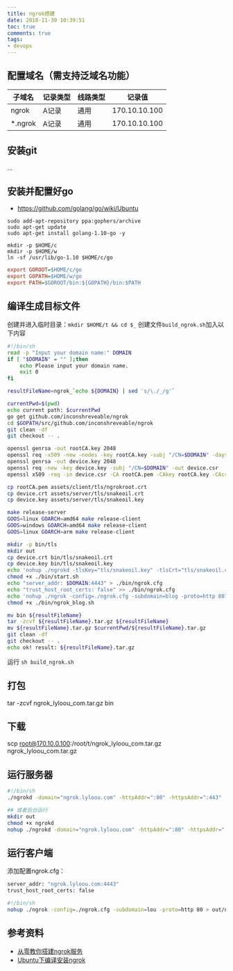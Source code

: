 ```yaml
---
title: ngrok搭建
date: 2018-11-30 10:39:51
toc: true
comments: true
tags:
- devops
---
```



## 配置域名（需支持泛域名功能）

| 子域名 | 记录类型 | 线路类型 | 记录值|
| ----- | ------- | ------ | ----- |
| ngrok | A记录    |通用  | 170.10.10.100 |
| *.ngrok | A记录    |通用  | 170.10.10.100 |

## 安装git
...

## 安装并配置好go
- https://github.com/golang/go/wiki/Ubuntu
```
sudo add-apt-repository ppa:gophers/archive
sudo apt-get update
sudo apt-get install golang-1.10-go -y

mkdir -p $HOME/c
mkdir -p $HOME/w
ln -sf /usr/lib/go-1.10 $HOME/c/go
```

```ini
export GOROOT=$HOME/c/go
export GOPATH=$HOME/w/go
export PATH=$GOROOT/bin:${GOPATH}/bin:$PATH
```

## 编译生成目标文件
创建并进入临时目录：`mkdir $HOME/t && cd $_`
创建文件`build_ngrok.sh`加入以下内容
```sh
#!/bin/sh
read -p "Input your domain name:" DOMAIN
if [ "$DOMAIN" = "" ];then
    echo Please input your domain name.
    exit 0
fi

resultFileName=ngrok_`echo ${DOMAIN} | sed 's/\./_/g'`

currentPwd=$(pwd)
echo current path: $currentPwd
go get github.com/inconshreveable/ngrok
cd $GOPATH/src/github.com/inconshreveable/ngrok
git clean -df
git checkout -- .

openssl genrsa -out rootCA.key 2048
openssl req -x509 -new -nodes -key rootCA.key -subj "/CN=$DOMAIN" -days 5000 -out rootCA.pem
openssl genrsa -out device.key 2048
openssl req -new -key device.key -subj "/CN=$DOMAIN" -out device.csr
openssl x509 -req -in device.csr -CA rootCA.pem -CAkey rootCA.key -CAcreateserial -out device.crt -days 5000

cp rootCA.pem assets/client/tls/ngrokroot.crt
cp device.crt assets/server/tls/snakeoil.crt
cp device.key assets/server/tls/snakeoil.key

make release-server
GOOS=linux GOARCH=amd64 make release-client
GOOS=windows GOARCH=amd64 make release-client
GOOS=linux GOARCH=arm make release-client

mkdir -p bin/tls
mkdir out
cp device.crt bin/tls/snakeoil.crt
cp device.key bin/tls/snakeoil.key
echo 'nohup ./ngrokd -tlsKey="tls/snakeoil.key" -tlsCrt="tls/snakeoil.crt" -domain='"$DOMAIN"' -httpAddr=":80" -httpsAddr=":443" > out/nohupd.out 2>&1 &' > ./bin/start.sh
chmod +x ./bin/start.sh
echo "server_addr: $DOMAIN:4443" > ./bin/ngrok.cfg
echo "trust_host_root_certs: false" >> ./bin/ngrok.cfg
echo 'nohup ./ngrok -config=./ngrok.cfg -subdomain=blog -proto=http 8078 > out/nohup_blog.out 2>&1 &' > ./bin/ngrok_blog.sh
chmod +x ./bin/ngrok_blog.sh

mv bin ${resultFileName}
tar -zcvf ${resultFileName}.tar.gz ${resultFileName}
mv ${resultFileName}.tar.gz $currentPwd/${resultFileName}.tar.gz
git clean -df
git checkout -- .
echo ok! result: ${resultFileName}.tar.gz
```
运行 `sh build_ngrok.sh`

## 打包
tar -zcvf ngrok_lyloou_com.tar.gz bin

## 下载
scp root@170.10.0.100:/root/t/ngrok_lyloou_com.tar.gz ngrok_lyloou_com.tar.gz

## 运行服务器
```sh
#!/bin/sh
./ngrokd -domain="ngrok.lyloou.com" -httpAddr=":80" -httpsAddr=":443" 

## 或者后台运行
mkdir out
chmod +x ngrokd
nohup ./ngrokd -domain="ngrok.lyloou.com" -httpAddr=":80" -httpsAddr=":443"  > out/nohup_log.out 2>&1 &
```

## 运行客户端
添加配置ngrok.cfg：
```sh
server_addr: "ngrok.lyloou.com:4443"
trust_host_root_certs: false
```

```sh
#!/bin/sh
nohup ./ngrok -config=./ngrok.cfg -subdomain=lou -proto=http 80 > out/nohup_lou.out 2>&1 &
```



## 参考资料
- [从零教你搭建ngrok服务](https://morongs.github.io/2016/12/28/dajian-ngrok/)
- [Ubuntu下编译安装ngrok](https://blog.csdn.net/cloume/article/details/51209493)